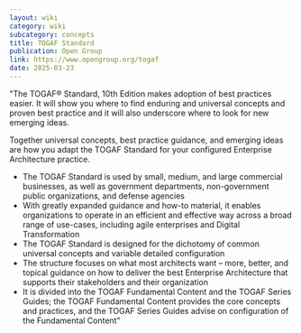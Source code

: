 ```yaml
---
layout: wiki
category: wiki
subcategory: concepts
title: TOGAF Standard
publication: Open Group
link: https://www.opengroup.org/togaf
date: 2025-03-23
---
```


"The TOGAF® Standard, 10th Edition makes adoption of best practices easier. It will show you where to find enduring and universal concepts and proven best practice and it will also underscore where to look for new emerging ideas.

Together universal concepts, best practice guidance, and emerging ideas are how you adapt the TOGAF Standard for your configured Enterprise Architecture practice.

* The TOGAF Standard is used by small, medium, and large commercial businesses, as well as government departments, non-government public organizations, and defense agencies
* With greatly expanded guidance and how-to material, it enables organizations to operate in an efficient and effective way across a broad range of use-cases, including agile enterprises and Digital Transformation
* The TOGAF Standard is designed for the dichotomy of common universal concepts and variable detailed configuration
* The structure focuses on what most architects want – more, better, and topical guidance on how to deliver the best Enterprise Architecture that supports their stakeholders and their organization
* It is divided into the TOGAF Fundamental Content and the TOGAF Series Guides; the TOGAF Fundamental Content provides the core concepts and practices, and the TOGAF Series Guides advise on configuration of the Fundamental Content"
